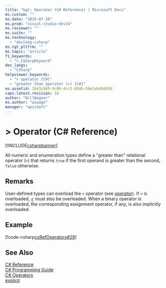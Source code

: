 ```yaml
---
title: "&gt; Operator (C# Reference) | Microsoft Docs"
ms.custom: ""
ms.date: "2015-07-20"
ms.prod: "visual-studio-dev14"
ms.reviewer: ""
ms.suite: ""
ms.technology: 
  - "devlang-csharp"
ms.tgt_pltfrm: ""
ms.topic: "article"
f1_keywords: 
  - ">_CSharpKeyword"
dev_langs: 
  - "CSharp"
helpviewer_keywords: 
  - "> operator [C#]"
  - "greater than operator (>) [C#]"
ms.assetid: 26d3cb69-9c0b-4cc5-858b-5be1abd6659d
caps.latest.revision: 16
author: "BillWagner"
ms.author: "wiwagn"
manager: "wpickett"
---
```

# &gt; Operator (C# Reference)
[!INCLUDE[csharpbanner](../../../includes/csharpbanner.md)]

All numeric and enumeration types define a "greater than" relational operator (`>`) that returns `true` if the first operand is greater than the second, `false` otherwise.  
  
## Remarks  
 User-defined types can overload the `>` operator (see [operator](../../../csharp/language-reference/keywords/operator-csharp-reference.md)). If `>` is overloaded, [<](../../../csharp/language-reference/operators/less-than-operator.md) must also be overloaded. When a binary operator is overloaded, the corresponding assignment operator, if any, is also implicitly overloaded.  
  
## Example  
 [!code-csharp[csRefOperators#29](../../../snippets/csharp/VS_Snippets_VBCSharp/csrefOperators/CS/csrefOperators.cs#29)]  
  
## See Also  
 [C# Reference](../../../csharp/language-reference/index.md)   
 [C# Programming Guide](../../../csharp/programming-guide/index.md)   
 [C# Operators](../../../csharp/language-reference/operators/index.md)   
 [explicit](../../../csharp/language-reference/keywords/explicit.md)